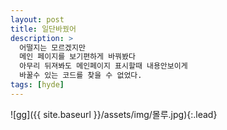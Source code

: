 ```yaml
---
layout: post
title: 일단바꿨어
description: >
  어떨지는 모르겠지만
  메인 페이지를 보기편하게 바꿔봤다
  아무리 뒤져봐도 메인페이지 표시할때 내용안보이게
  바꿀수 있는 코드를 찾을 수 없었다.
tags: [hyde]
---
```


![gg]({{ site.baseurl }}/assets/img/몰루.jpg){:.lead}
